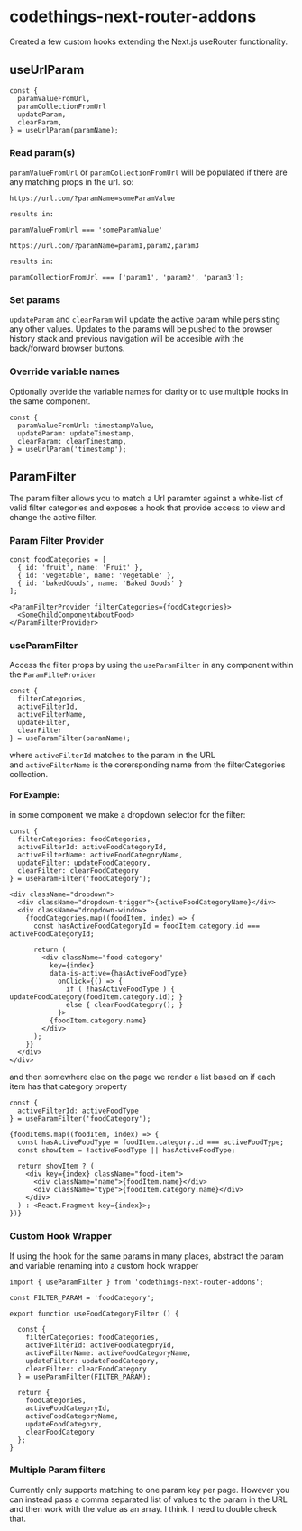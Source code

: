 # codethings-next-router-addons 
Created a few custom hooks extending the Next.js useRouter functionality.    

## useUrlParam
```
const { 
  paramValueFromUrl,
  paramCollectionFromUrl
  updateParam, 
  clearParam, 
} = useUrlParam(paramName);
```

### Read param(s)
`paramValueFromUrl` or `paramCollectionFromUrl` will be populated if there are any matching props in the url. so: 

```
https://url.com/?paramName=someParamValue

results in:

paramValueFromUrl === 'someParamValue'
```


```
https://url.com/?paramName=param1,param2,param3

results in:

paramCollectionFromUrl === ['param1', 'param2', 'param3'];
```

### Set params 
`updateParam` and `clearParam` will update the active param while persisting any other values.  Updates to the params will be pushed to the browser history stack and previous navigation will be accesible with the back/forward browser buttons.  


### Override variable names
Optionally overide the variable names for clarity or to use multiple hooks in the same component.
```
const { 
  paramValueFromUrl: timestampValue, 
  updateParam: updateTimestamp, 
  clearParam: clearTimestamp, 
} = useUrlParam('timestamp');
```


## ParamFilter
The param filter allows you to match a Url paramter against a white-list of valid filter categories and exposes a hook that provide access to view and change the active filter.

  
### Param Filter Provider
```
const foodCategories = [
  { id: 'fruit', name: 'Fruit' },
  { id: 'vegetable', name: 'Vegetable' },
  { id: 'bakedGoods', name: 'Baked Goods' }
];

<ParamFilterProvider filterCategories={foodCategories}>
  <SomeChildComponentAboutFood>
</ParamFilterProvider> 
```

### useParamFilter
Access the filter props by using the `useParamFilter` in any component within the `ParamFilteProvider`
```
const { 
  filterCategories,
  activeFilterId,       
  activeFilterName, 
  updateFilter, 
  clearFilter 
} = useParamFilter(paramName);
```
where `activeFilterId` matches to the param in the URL    
and `activeFilterName` is the corersponding name from the filterCategories collection.

#### For Example:
in some component we make a dropdown selector for the filter: 
```
const { 
  filterCategories: foodCategories,
  activeFilterId: activeFoodCategoryId,
  activeFilterName: activeFoodCategoryName, 
  updateFilter: updateFoodCategory, 
  clearFilter: clearFoodCategory 
} = useParamFilter('foodCategory');

<div className="dropdown">
  <div className="dropdown-trigger">{activeFoodCategoryName}</div>
  <div className="dropdown-window>
    {foodCategories.map((foodItem, index) => {
      const hasActiveFoodCategoryId = foodItem.category.id === activeFoodCategoryId;

      return (
        <div className="food-category" 
          key={index}
          data-is-active={hasActiveFoodType}
            onClick={() => { 
              if ( !hasActiveFoodType ) { updateFoodCategory(foodItem.category.id); }
              else { clearFoodCategory(); }
            }>
          {foodItem.category.name}
        </div>
      );
    }}  
  </div>
</div>
```

and then somewhere else on the page we render a list based on if each item has that category property
```
const { 
  activeFilterId: activeFoodType 
} = useParamFilter('foodCategory');

{foodItems.map((foodItem, index) => {
  const hasActiveFoodType = foodItem.category.id === activeFoodType;
  const showItem = !activeFoodType || hasActiveFoodType;

  return showItem ? (
    <div key={index} className="food-item">
      <div className="name">{foodItem.name}</div>
      <div className="type">{foodItem.category.name}</div>
    </div>
  ) : <React.Fragment key={index}>;
})}
```


### Custom Hook Wrapper
If using the hook for the same params in many places, abstract the param and variable renaming into a custom hook wrapper
```
import { useParamFilter } from 'codethings-next-router-addons';

const FILTER_PARAM = 'foodCategory';

export function useFoodCategoryFilter () {
 
  const { 
    filterCategories: foodCategories,
    activeFilterId: activeFoodCategoryId,
    activeFilterName: activeFoodCategoryName, 
    updateFilter: updateFoodCategory, 
    clearFilter: clearFoodCategory 
  } = useParamFilter(FILTER_PARAM);

  return { 
    foodCategories,
    activeFoodCategoryId,
    activeFoodCategoryName, 
    updateFoodCategory, 
    clearFoodCategory
  };
}
```

### Multiple Param filters
Currently only supports matching to one param key per page.  However you can instead pass a comma separated list of values to the param in the URL and then work with the value as an array.  I think.  I need to double check that.  
